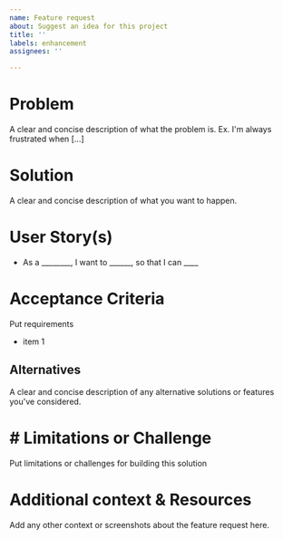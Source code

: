 ```yaml
---
name: Feature request
about: Suggest an idea for this project
title: ''
labels: enhancement
assignees: ''

---
```


# Problem
A clear and concise description of what the problem is. Ex. I'm always frustrated when [...]

# Solution
A clear and concise description of what you want to happen.

# User Story(s)
- As a ________, I want to ______, so that I can ____

# Acceptance Criteria
Put requirements 
- item 1

## Alternatives
A clear and concise description of any alternative solutions or features you've considered.

# # Limitations or Challenge
Put limitations or challenges for building this solution

# Additional context & Resources
Add any other context or screenshots about the feature request here.
